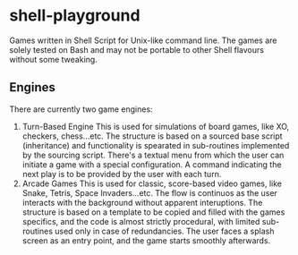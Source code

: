 # shell-playground
Games written in Shell Script for Unix-like command line. The games are solely tested on Bash and may not be portable to other Shell flavours without some tweaking.
## Engines
There are currently two game engines:
1. Turn-Based Engine
This is used for simulations of  board games, like XO, checkers, chess...etc. The structure is based on a sourced base script (inheritance) and functionality is spearated in sub-routines implemented by the sourcing script. There's a textual menu from which the user can initiate a game with a special configuration. A command indicating the next play is to be provided by the user with each turn.
2. Arcade Games
This is used for classic, score-based video games, like Snake, Tetris, Space Invaders...etc. The flow is continuos as the user interacts with the background without apparent interuptions. The structure is based on a template to be copied and filled with the games specifics, and the code is almost strictly procedural, with limited sub-routines used only in case of redundancies. The user faces a splash screen as an entry point, and the game starts smoothly afterwards.
